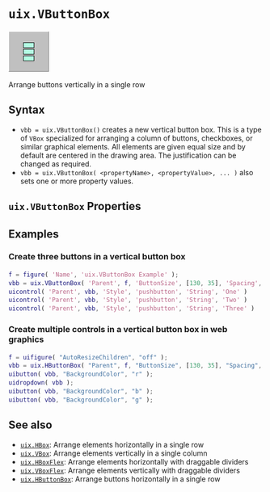 # `uix.VButtonBox`

[![VButtonBox](Images/bigIcon_VButtonBox.png "VButtonBox")](uixVButtonBox.md)

Arrange buttons vertically in a single row

## Syntax

* `vbb = uix.VButtonBox()` creates a new vertical button box. This is a type of `VBox` specialized for arranging a column of buttons, checkboxes, or similar graphical elements. All elements are given equal size and by default are centered in the drawing area. The justification can be changed as required.
* `vbb = uix.VButtonBox( <propertyName>, <propertyValue>, ... )` also sets one or more property values.

## `uix.VButtonBox` Properties

## Examples

### Create three buttons in a vertical button box

```matlab
f = figure( 'Name', 'uix.VButtonBox Example' );
vbb = uix.VButtonBox( 'Parent', f, 'ButtonSize', [130, 35], 'Spacing', 5 );
uicontrol( 'Parent', vbb, 'Style', 'pushbutton', 'String', 'One' )
uicontrol( 'Parent', vbb, 'Style', 'pushbutton', 'String', 'Two' )
uicontrol( 'Parent', vbb, 'Style', 'pushbutton', 'String', 'Three' )
```

### Create multiple controls in a vertical button box in web graphics

```matlab
f = uifigure( "AutoResizeChildren", "off" );
vbb = uix.HButtonBox( "Parent", f, "ButtonSize", [130, 35], "Spacing", 5 );
uibutton( vbb, "BackgroundColor", "r" );
uidropdown( vbb );
uibutton( vbb, "BackgroundColor", "b" );
uibutton( vbb, "BackgroundColor", "g" );
```

## See also

* [`uix.HBox`](uixHBox.md): Arrange elements horizontally in a single row
* [`uix.VBox`](uixVBox.md): Arrange elements vertically in a single column
* [`uix.HBoxFlex`](uixHBox.md): Arrange elements horizontally with draggable dividers
* [`uix.VBoxFlex`](uixVBox.md): Arrange elements vertically with draggable dividers
* [`uix.HButtonBox`](uixHButtonBox.md): Arrange buttons horizontally in a single row